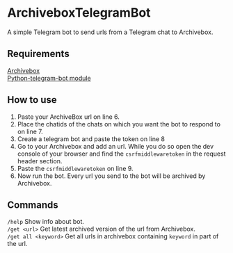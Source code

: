 # ArchiveboxTelegramBot
A simple Telegram bot to send urls from a Telegram chat to Archivebox.  

## Requirements
[Archivebox](https://archivebox.io/)  
[Python-telegram-bot module](https://github.com/python-telegram-bot/python-telegram-bot)


## How to use
1. Paste your ArchiveBox url on line 6.  
2. Place the chatids of the chats on which you want the bot to respond to on line 7.  
3. Create a telegram bot and paste the token on line 8  
4. Go to your Archivebox and add an url. While you do so open the dev console of your browser and find the `csrfmiddlewaretoken` in the request header section.  
5. Paste the `csrfmiddlewaretoken` on line 9.  
6. Now run the bot. Every url you send to the bot will be archived by Archivebox.  

## Commands
`/help` Show info about bot.  
`/get <url>` Get latest archived version of the url from Archivebox.  
`/get all <keyword>` Get all urls in archivebox containing `keyword` in part of the url.  
